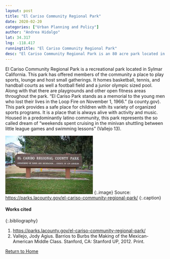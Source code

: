 ```yaml
---
layout: post
title: "El Cariso Community Regional Park"
date: 2020-02-20
categories: ["Urban Planning and Policy"]
author: "Andrea Hidalgo"
lat: 34.317
lng: -118.417
runningtitle: "El Cariso Community Regional Park"
desc: "El Cariso Community Regional Park is an 80 acre park located in Sylmar, Ca. It is a recreational center that has been a staple in the community for many years."
---
```

El Cariso Community Regional Park is a recreational park located in Sylmar California. This park has offered members of the community a place to play sports, lounge and host small gatherings. It homes basketball, tennis, and handball courts as well a football field and a junior olympic sized pool. Along with that there are playgrounds and other open fitness areas throughout the park.  “El Cariso Park stands as a memorial to the young men who lost their lives in the Loop Fire on November 1, 1966.” (la county.gov).  This park provides a safe place for children with its variety of organized sports programs. It is a place that is always alive with activity and music. Housed in a predominantly latino community, this park represents the so called dream of “weekends spent cruising in the minivan shuttling between little league games and swimming lessons” (Vallejo 13). 

![El Cariso Community Regional Park](images/elcarisopark_pin1_image1.jpg)
   {:.image}
Source: https://parks.lacounty.gov/el-cariso-community-regional-park/
   {:.caption}
#### Works cited

{:.bibliography} 
1. https://parks.lacounty.gov/el-cariso-community-regional-park/
2. Vallejo, Jody Agius. Barrios to Burbs the Making of the Mexican-American Middle Class. Stanford, CA: Stanford UP, 2012. Print.

[Return to Home](https://uclachicanxstudies.github.io/BarrioSuburbanisms/)
